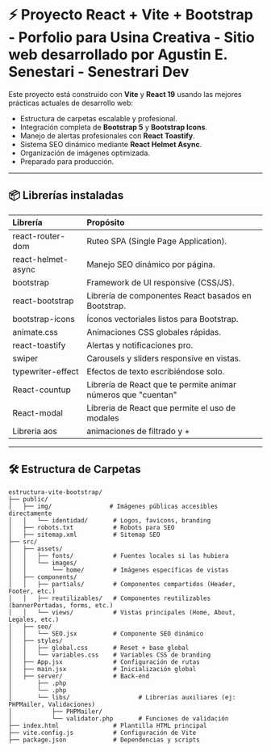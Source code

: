 # ⚡ Proyecto React + Vite + Bootstrap - Porfolio para Usina Creativa - Sitio web desarrollado por Agustin E. Senestari - Senestrari Dev

Este proyecto está construido con **Vite** y **React 19** usando las mejores prácticas actuales de desarrollo web:
- Estructura de carpetas escalable y profesional.
- Integración completa de **Bootstrap 5** y **Bootstrap Icons**.
- Manejo de alertas profesionales con **React Toastify**.
- Sistema SEO dinámico mediante **React Helmet Async**.
- Organización de imágenes optimizada.
- Preparado para producción.

---

## 📦 Librerías instaladas

| Librería | Propósito |
|:---------|:----------|
| react-router-dom | Ruteo SPA (Single Page Application). |
| react-helmet-async | Manejo SEO dinámico por página. |
| bootstrap | Framework de UI responsive (CSS/JS). |
| react-bootstrap | Librería de componentes React basados en Bootstrap. |
| bootstrap-icons | Íconos vectoriales listos para Bootstrap. |
| animate.css | Animaciones CSS globales rápidas. |
| react-toastify | Alertas y notificaciones pro. |
| swiper | Carousels y sliders responsive en vistas. |
| typewriter-effect | Efectos de texto escribiéndose solo. |
| React-countup | Librería de React que te permite animar números que "cuentan" |
| React-modal | Libreria de React que permite el uso de modales |
| Libreria aos | animaciones de filtrado y + |

---

## 🛠️ Estructura de Carpetas

```plaintext
estructura-vite-bootstrap/
├── public/
│   ├── img/                # Imágenes públicas accesibles directamente
│   │   └── identidad/       # Logos, favicons, branding
│   ├── robots.txt           # Robots para SEO
│   ├── sitemap.xml          # Sitemap SEO
├── src/
│   ├── assets/
│   │   ├── fonts/           # Fuentes locales si las hubiera
│   │   └── images/
│   │       └── home/        # Imágenes específicas de vistas
│   ├── components/
│   │   ├── partials/        # Componentes compartidos (Header, Footer, etc.)
│   │   ├── reutilizables/   # Componentes reutilizables (bannerPortadas, forms, etc.)
│   │   └── views/           # Vistas principales (Home, About, Legales, etc.)
│   ├── seo/
│   │   └── SEO.jsx          # Componente SEO dinámico
│   ├── styles/
│   │   ├── global.css       # Reset + base global
│   │   └── variables.css    # Variables CSS de branding
│   ├── App.jsx              # Configuración de rutas
│   ├── main.jsx             # Inicialización global
│   ├── server/              # Back-end
│       ├── .php       
│       └── .php 
│       └── libs/                   # Librerías auxiliares (ej: PHPMailer, Validaciones)
│           ├── PHPMailer/
│           └── validator.php       # Funciones de validación
├── index.html               # Plantilla HTML principal
├── vite.config.js           # Configuración de Vite
├── package.json             # Dependencias y scripts

